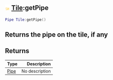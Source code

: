 ## ![shared](.gitbook/assets/shared.png) [Tile](./home/Tile):getPipe

```lua
Pipe Tile:getPipe()
```

Returns the pipe on the tile, if any
------
## Returns

| Type   | Description |
| ------ | ----------: |
| [Pipe](./home/Pipe) | No description |

